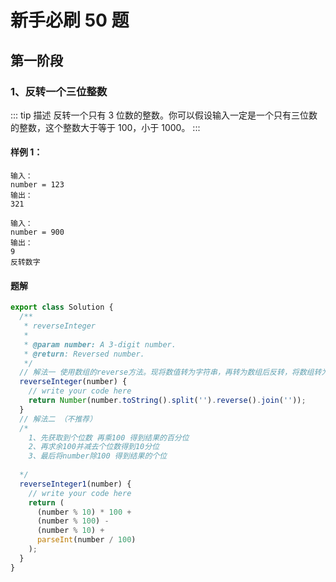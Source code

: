 <!--
 * @Description:
 * @Author: 郜鹏飞
 * @Date: 2021-09-09 16:41:46
 * @LastEditTime: 2021-09-09 17:17:25
-->

# 新手必刷 50 题

## 第一阶段

### 1、反转一个三位整数

::: tip 描述
反转一个只有 3 位数的整数。你可以假设输入一定是一个只有三位数的整数，这个整数大于等于 100，小于 1000。
:::

#### 样例 1：

    输入：
    number = 123
    输出：
    321

    输入：
    number = 900
    输出：
    9
    反转数字

#### 题解

```js
export class Solution {
  /**
   * reverseInteger
   *
   * @param number: A 3-digit number.
   * @return: Reversed number.
   */
  // 解法一 使用数组的reverse方法。现将数值转为字符串，再转为数组后反转，将数组转为字符串再转为数值
  reverseInteger(number) {
    // write your code here
    return Number(number.toString().split('').reverse().join(''));
  }
  // 解法二 （不推荐）
  /* 
    1、先获取到个位数 再乘100 得到结果的百分位
    2、再求余100并减去个位数得到10分位
    3、最后将number除100 得到结果的个位
  
  */
  reverseInteger1(number) {
    // write your code here
    return (
      (number % 10) * 100 +
      (number % 100) -
      (number % 10) +
      parseInt(number / 100)
    );
  }
}
```
